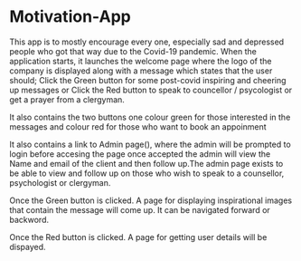 # Motivation-App
This app is to mostly encourage every one, especially sad and depressed people who got that way due to the Covid-19 pandemic.
When the application starts, it launches the welcome page
where the logo of the company is displayed along with a message which 
states that the user should;
Click the Green button for some post-covid inspiring and cheering up
messages or
Click the Red button to speak to councellor / psycologist or get 
a prayer from a clergyman.

It also contains the two buttons one colour green for those interested 
in the messages and colour red for those who want to book an appoinment

It also contains a link to Admin page(), where the admin will be prompted
to login before accesing the page once accepted the admin will view the 
Name and email of the client and then follow up.The admin page exists to be able to view and follow up on those who 
wish to speak to a counsellor, psychologist or clergyman.

Once the Green button is clicked. A page for displaying inspirational 
images that contain the message will come up. It can be navigated forward 
or backword.

Once the Red button is clicked. A page for getting user details will be 
dispayed. 

